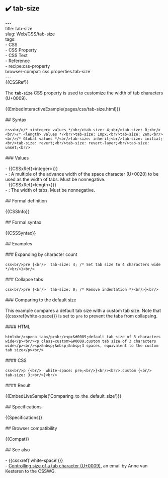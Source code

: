 ## ✔️ tab-size 
 ---<br/>title: tab-size<br/>slug: Web/CSS/tab-size<br/>tags:<br/>  - CSS<br/>  - CSS Property<br/>  - CSS Text<br/>  - Reference<br/>  - recipe:css-property<br/>browser-compat: css.properties.tab-size<br/>---<br/>{{CSSRef}}<br/><br/>The **`tab-size`** CSS property is used to customize the width of tab characters (U+0009).<br/><br/>{{EmbedInteractiveExample(pages/css/tab-size.html)}}<br/><br/>## Syntax<br/><br/>```css<br/>/* <integer> values */<br/>tab-size: 4;<br/>tab-size: 0;<br/><br/>/* <length> values */<br/>tab-size: 10px;<br/>tab-size: 2em;<br/><br/>/* Global values */<br/>tab-size: inherit;<br/>tab-size: initial;<br/>tab-size: revert;<br/>tab-size: revert-layer;<br/>tab-size: unset;<br/>```<br/><br/>### Values<br/><br/>- {{CSSxRef(&lt;integer&gt;)}}<br/>  - : A multiple of the advance width of the space character (U+0020) to be used as the width of tabs. Must be nonnegative.<br/>- {{CSSxRef(&lt;length&gt;)}}<br/>  - : The width of tabs. Must be nonnegative.<br/><br/>## Formal definition<br/><br/>{{CSSInfo}}<br/><br/>## Formal syntax<br/><br/>{{CSSSyntax}}<br/><br/>## Examples<br/><br/>### Expanding by character count<br/><br/>```css<br/>pre {<br/>  tab-size: 4; /* Set tab size to 4 characters wide */<br/>}<br/>```<br/><br/>### Collapse tabs<br/><br/>```css<br/>pre {<br/>  tab-size: 0; /* Remove indentation */<br/>}<br/>```<br/><br/>### Comparing to the default size<br/><br/>This example compares a default tab size with a custom tab size. Note that {{cssxref(white-space)}} is set to `pre` to prevent the tabs from collapsing.<br/><br/>#### HTML<br/><br/>```html<br/><p>no tab</p><br/><p>&#0009;default tab size of 8 characters wide</p><br/><p class=custom>&#0009;custom tab size of 3 characters wide</p><br/><p>&nbsp;&nbsp;&nbsp;3 spaces, equivalent to the custom tab size</p><br/>```<br/><br/>#### CSS<br/><br/>```css<br/>p {<br/>  white-space: pre;<br/>}<br/><br/>.custom {<br/>  tab-size: 3;<br/>}<br/>```<br/><br/>#### Result<br/><br/>{{EmbedLiveSample('Comparing_to_the_default_size')}}<br/><br/>## Specifications<br/><br/>{{Specifications}}<br/><br/>## Browser compatibility<br/><br/>{{Compat}}<br/><br/>## See also<br/><br/>- {{cssxref('white-space')}}<br/>- [Controlling size of a tab character (U+0009)](https://lists.w3.org/Archives/Public/www-style/2008Dec/0009.html), an email by Anne van Kesteren to the CSSWG.<br/>
